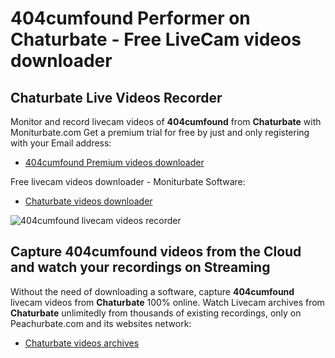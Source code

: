 # 404cumfound Performer on Chaturbate - Free LiveCam videos downloader

## Chaturbate Live Videos Recorder

Monitor and record livecam videos of **404cumfound** from **Chaturbate** with Moniturbate.com
Get a premium trial for free by just and only registering with your Email address:
* [404cumfound Premium videos downloader](https://moniturbate.com/request-demo-licence-key.html)

Free livecam videos downloader - Moniturbate Software:
* [Chaturbate videos downloader](https://moniturbate.com/moniturbate-download-software.html)

![404cumfound livecam videos recorder](https://peachurnet.com/templates/moniturbate-software.png)


## Capture 404cumfound videos from the Cloud and watch your recordings on Streaming

Without the need of downloading a software, capture **404cumfound** livecam videos from **Chaturbate** 100% online.
Watch Livecam archives from **Chaturbate** unlimitedly from thousands of existing recordings, only on Peachurbate.com and its websites network:
* [Chaturbate videos archives](https://peachurnet.com/)